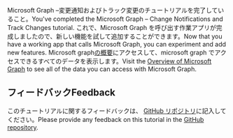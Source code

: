 <!-- markdownlint-disable MD002 MD041 -->

<span data-ttu-id="735dd-101">Microsoft Graph –変更通知およびトラック変更のチュートリアルを完了していること。</span><span class="sxs-lookup"><span data-stu-id="735dd-101">You've completed the Microsoft Graph – Change Notifications and Track Changes tutorial.</span></span> <span data-ttu-id="735dd-102">これで、Microsoft Graph を呼び出す作業アプリが完成しましたので、新しい機能を試して追加することができます。</span><span class="sxs-lookup"><span data-stu-id="735dd-102">Now that you have a working app that calls Microsoft Graph, you can experiment and add new features.</span></span> <span data-ttu-id="735dd-103">Microsoft graph[の概要](https://docs.microsoft.com/graph/overview)にアクセスして、microsoft graph でアクセスできるすべてのデータを表示します。</span><span class="sxs-lookup"><span data-stu-id="735dd-103">Visit the [Overview of Microsoft Graph](https://docs.microsoft.com/graph/overview) to see all of the data you can access with Microsoft Graph.</span></span>

## <a name="feedback"></a><span data-ttu-id="735dd-104">フィードバック</span><span class="sxs-lookup"><span data-stu-id="735dd-104">Feedback</span></span>

<span data-ttu-id="735dd-105">このチュートリアルに関するフィードバックは、 [GitHub リポジトリ](https://github.com/microsoftgraph/msgraph-training-changenotifications)に記入してください。</span><span class="sxs-lookup"><span data-stu-id="735dd-105">Please provide any feedback on this tutorial in the [GitHub repository](https://github.com/microsoftgraph/msgraph-training-changenotifications).</span></span>
